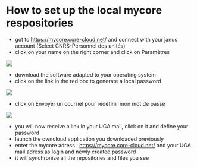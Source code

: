 # How to set up the local mycore respositories

- got to https://mycore.core-cloud.net/ and connect with your janus account (Select CNRS-Personnel des unités)
- click on your name on the right corner and click on Paramètres

![](../pics/mycore1.png)

- download the software adapted to your operating system
- click on the link in the red box to generate a local password

![](../pics/mycore2.png)

- click on Envoyer un courriel pour redéfinir mon mot de passe

![](../pics/mycore3.png)

- you will now receive a link in your UGA mail, click on it and define your password
- launch the owncloud application you downloaded previously
- enter the mycore adress : https://mycore.core-cloud.net/ and your UGA mail adress as login and newly created password
- it will synchronize all the repositories and files you see 
